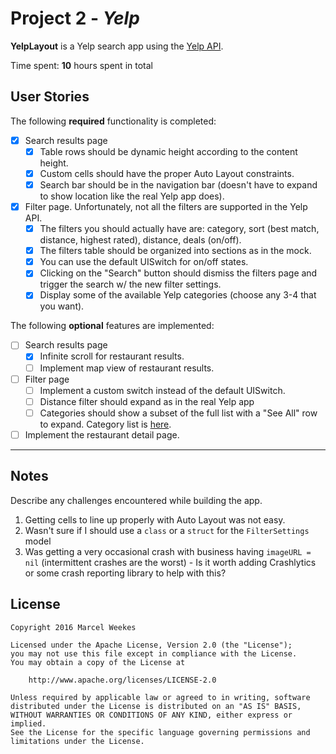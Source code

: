 # Project 2 - *Yelp*

**YelpLayout** is a Yelp search app using the [Yelp API](http://www.yelp.com/developers/documentation/v2/search_api).

Time spent: **10** hours spent in total

## User Stories

The following **required** functionality is completed:

- [x] Search results page
   - [x] Table rows should be dynamic height according to the content height.
   - [x] Custom cells should have the proper Auto Layout constraints.
   - [x] Search bar should be in the navigation bar (doesn't have to expand to show location like the real Yelp app does).
- [x] Filter page. Unfortunately, not all the filters are supported in the Yelp API.
   - [x] The filters you should actually have are: category, sort (best match, distance, highest rated), distance, deals (on/off).
   - [x] The filters table should be organized into sections as in the mock.
   - [x] You can use the default UISwitch for on/off states.
   - [x] Clicking on the "Search" button should dismiss the filters page and trigger the search w/ the new filter settings.
   - [x] Display some of the available Yelp categories (choose any 3-4 that you want).

The following **optional** features are implemented:

- [ ] Search results page
   - [x] Infinite scroll for restaurant results.
   - [ ] Implement map view of restaurant results.
- [ ] Filter page
   - [ ] Implement a custom switch instead of the default UISwitch.
   - [ ] Distance filter should expand as in the real Yelp app
   - [ ] Categories should show a subset of the full list with a "See All" row to expand. Category list is [here](http://www.yelp.com/developers/documentation/category_list).
- [ ] Implement the restaurant detail page.

<!---
## TODO

**DELETE** this section before submitting for review.

This is a personal todo list as I step through the assignment.
- [x] Project setup: fork repo and build headless client
- [x] Add tableView with basic prototype cells
- [x] Use AutoLayout to configure custom cells
- [x] Add Search Bar in the navigation bar
- [x] Add Settings ViewController (using TableViewController and static cells)
  - [x] Embed Settings ViewController in NavigationController
  - [x] layout static cells
  - [x] disable cell selection
  - [x] configure IBOutlets back to UISwitch in FiltersTableViewController
  - [x] configure UITableCell selection in FiltersTableViewController delegate
- [x] Add FilterSettings class
- [x] Add API support for distance (`radius_filter`)
- [x] configure Distance cell selection in FiltersTableViewController
---
- [x] Search bar enhancements
  - [x] Hint text in empty search field
  - [x] Allow empty search (search button disabled on keyboard)
  - [x] Keyboard suggestions (`searchBar.autocorrectionType = .Default`)
- [x] Refactor to include `Business.searchWithFilterSettings()`
- [x] Infinite scroll for restaurant results
  - [x] implement `UIScrollViewDelegate` and loadingAdditonal state
  - [x] API call for additional results
  - [x] Display and dismiss activity indicator
  - [x] Add MBProgressHUD pod
- [ ] Search results page
  - [ ] no results view (set `tableView.backgroundView` and `hidden`?)
  - [ ] scroll table back to top after search
- [ ] HUD for any asynchronous network calls
- [ ] Review Assignment #1 feedback
- [ ] Occasional crash on business with null imageURL

***

The following **additional** features are implemented:

- [ ] List anything else that you can get done to improve the app functionality!

Please list two areas of the assignment you'd like to **discuss further with your peers** during the next class (examples include better ways to implement something, how to extend your app in certain ways, etc):

1.
2.

## Video Walkthrough

Here's a walkthrough of implemented user stories:

![Video Walkthrough](YelpRequired.gif)

GIF created with [LiceCap](http://www.cockos.com/licecap/).
--->

***

## Notes

Describe any challenges encountered while building the app.

1. Getting cells to line up properly with Auto Layout was not easy.
2. Wasn't sure if I should use a `class` or a `struct` for the `FilterSettings` model
3. Was getting a very occasional crash with business having `imageURL = nil` (intermittent crashes are the worst) - Is it worth adding Crashlytics or some crash reporting library to help with this?

## License

    Copyright 2016 Marcel Weekes

    Licensed under the Apache License, Version 2.0 (the "License");
    you may not use this file except in compliance with the License.
    You may obtain a copy of the License at

        http://www.apache.org/licenses/LICENSE-2.0

    Unless required by applicable law or agreed to in writing, software
    distributed under the License is distributed on an "AS IS" BASIS,
    WITHOUT WARRANTIES OR CONDITIONS OF ANY KIND, either express or implied.
    See the License for the specific language governing permissions and
    limitations under the License.
